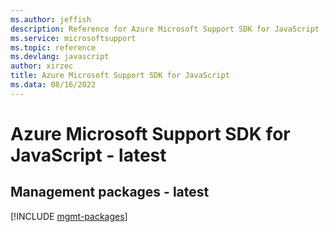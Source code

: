 ```yaml
---
ms.author: jeffish
description: Reference for Azure Microsoft Support SDK for JavaScript
ms.service: microsoftsupport
ms.topic: reference
ms.devlang: javascript
author: xirzec
title: Azure Microsoft Support SDK for JavaScript
ms.data: 08/16/2022
---
```

# Azure Microsoft Support SDK for JavaScript - latest

## Management packages - latest
[!INCLUDE [mgmt-packages](microsoft-support-mgmt-index.md)]